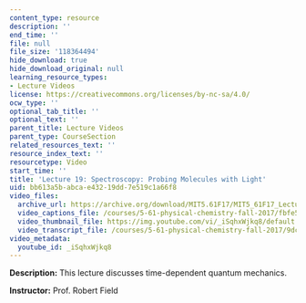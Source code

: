 ```yaml
---
content_type: resource
description: ''
end_time: ''
file: null
file_size: '118364494'
hide_download: true
hide_download_original: null
learning_resource_types:
- Lecture Videos
license: https://creativecommons.org/licenses/by-nc-sa/4.0/
ocw_type: ''
optional_tab_title: ''
optional_text: ''
parent_title: Lecture Videos
parent_type: CourseSection
related_resources_text: ''
resource_index_text: ''
resourcetype: Video
start_time: ''
title: 'Lecture 19: Spectroscopy: Probing Molecules with Light'
uid: bb613a5b-abca-e432-19dd-7e519c1a66f8
video_files:
  archive_url: https://archive.org/download/MIT5.61F17/MIT5_61F17_Lecture_19_300k.mp4
  video_captions_file: /courses/5-61-physical-chemistry-fall-2017/fbfe5b0ccd70594fa77765dafe65afe5_iSqhxWjkq8.vtt
  video_thumbnail_file: https://img.youtube.com/vi/_iSqhxWjkq8/default.jpg
  video_transcript_file: /courses/5-61-physical-chemistry-fall-2017/9dcb20b6982cf6a68255d19bc2e3ee98_iSqhxWjkq8.pdf
video_metadata:
  youtube_id: _iSqhxWjkq8
---
```


**Description:** This lecture discusses time-dependent quantum mechanics.

**Instructor:** Prof. Robert Field

